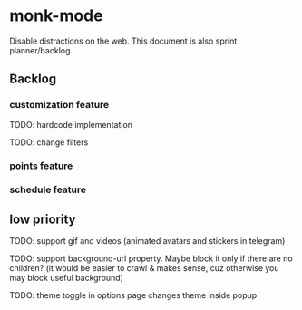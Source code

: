 # monk-mode
Disable distractions on the web. This document is also sprint planner/backlog.

## Backlog

### customization feature

TODO: hardcode implementation

TODO: change filters

### points feature
### schedule feature

## low priority

TODO: support gif and videos (animated avatars and stickers in telegram)

TODO: support background-url property. Maybe block it only if there are no children? (it would be easier to crawl & makes sense, cuz otherwise you may block useful background)

TODO: theme toggle in options page changes theme inside popup

